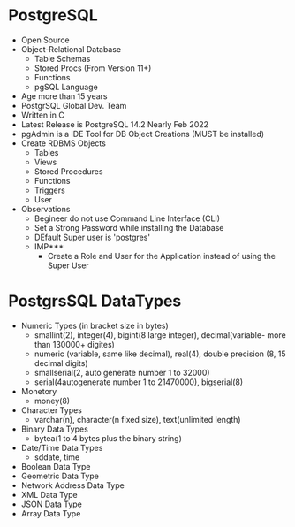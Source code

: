 # PostgreSQL
- Open Source
- Object-Relational Database
    - Table Schemas
    - Stored Procs (From Version 11+)
    - Functions
    - pgSQL Language
- Age more than 15 years
- PostgrSQL Global Dev. Team    
- Written in C
- Latest Release is PostgreSQL 14.2 Nearly Feb 2022
- pgAdmin is a IDE Tool for DB Object Creations (MUST be installed)
- Create RDBMS Objects
    - Tables
    - Views
    - Stored Procedures
    - Functions
    - Triggers
    - User
- Observations
    - Begineer do not use Command Line Interface (CLI)
    - Set a Strong Password while installing the Database
    - DEfault Super user is 'postgres'
    - IMP***
        - Create a Role and User for the Application instead of using the Super User  

# PostgrsSQL DataTypes
- Numeric Types (in bracket size in bytes)
    - smallint(2), integer(4), bigint(8 large integer), decimal(variable- more than 130000+ digites)
    - numeric (variable, same like decimal), real(4), double precision (8, 15 decimal digits)
    - smallserial(2, auto generate number 1 to 32000)
    - serial(4autogenerate number 1 to 21470000), bigserial(8)
- Monetory
    - money(8)
- Character Types
    - varchar(n), character(n fixed size), text(unlimited length)
- Binary Data Types
    - bytea(1 to 4 bytes plus the binary string)
- Date/Time Data Types
    - sddate, time
- Boolean Data Type
- Geometric Data Type
- Network Address Data Type
- XML Data Type
- JSON Data Type
- Array Data Type

